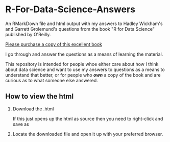 # R-For-Data-Science-Answers
An RMarkDown file and html output with my answers to Hadley Wickham's and Garrett Grolemund's questions from the book "R for Data Science" published by O'Reilly.

[Please purchase a copy of this excellent book](https://www.amazon.com/Data-Science-Transform-Visualize-Model/dp/1491910399 "R For Data Science")

I go through and answer the questions as a means of learning the material.

This repository is intended for people whoe either care about how I think about data science and want to use my answers to questions as a means to understand that better, or for people who ***own*** a copy of the book and are curious as to what someone else answered.


## How to view the html
1. Download the .html
   
   If this just opens up the html as source then you need to right-click and save as

2. Locate the downloaded file and open it up with your preferred browser.
